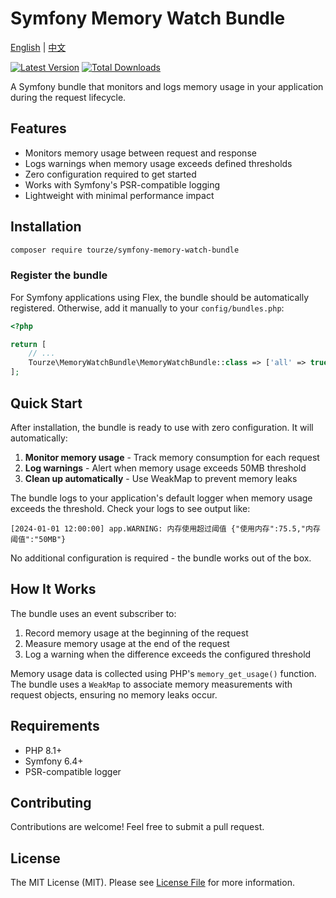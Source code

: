 # Symfony Memory Watch Bundle

[English](README.md) | [中文](README.zh-CN.md)

[![Latest Version](https://img.shields.io/packagist/v/tourze/symfony-memory-watch-bundle.svg?style=flat-square)](https://packagist.org/packages/tourze/symfony-memory-watch-bundle)
[![Total Downloads](https://img.shields.io/packagist/dt/tourze/symfony-memory-watch-bundle.svg?style=flat-square)](https://packagist.org/packages/tourze/symfony-memory-watch-bundle)

A Symfony bundle that monitors and logs memory usage in your application during the request lifecycle.

## Features

- Monitors memory usage between request and response
- Logs warnings when memory usage exceeds defined thresholds
- Zero configuration required to get started
- Works with Symfony's PSR-compatible logging
- Lightweight with minimal performance impact

## Installation

```bash
composer require tourze/symfony-memory-watch-bundle
```

### Register the bundle

For Symfony applications using Flex, the bundle should be automatically registered. Otherwise, add it manually to your `config/bundles.php`:

```php
<?php

return [
    // ...
    Tourze\MemoryWatchBundle\MemoryWatchBundle::class => ['all' => true],
];
```

## Quick Start

After installation, the bundle is ready to use with zero configuration. It will automatically:

1. **Monitor memory usage** - Track memory consumption for each request
2. **Log warnings** - Alert when memory usage exceeds 50MB threshold
3. **Clean up automatically** - Use WeakMap to prevent memory leaks

The bundle logs to your application's default logger when memory usage exceeds the threshold. Check your logs to see output like:

```
[2024-01-01 12:00:00] app.WARNING: 内存使用超过阈值 {"使用内存":75.5,"内存阈值":"50MB"}
```

No additional configuration is required - the bundle works out of the box.

## How It Works

The bundle uses an event subscriber to:

1. Record memory usage at the beginning of the request
2. Measure memory usage at the end of the request
3. Log a warning when the difference exceeds the configured threshold

Memory usage data is collected using PHP's `memory_get_usage()` function. The bundle uses a `WeakMap` to associate memory measurements with request objects, ensuring no memory leaks occur.

## Requirements

- PHP 8.1+
- Symfony 6.4+
- PSR-compatible logger

## Contributing

Contributions are welcome! Feel free to submit a pull request.

## License

The MIT License (MIT). Please see [License File](LICENSE) for more information.
